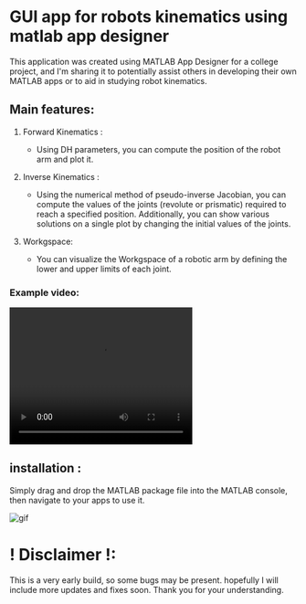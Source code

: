# GUI app for robots kinematics using matlab app designer

This application was created using MATLAB App Designer for a college project, and I'm sharing it to potentially assist others in developing their own MATLAB apps or to aid in studying robot kinematics.


## Main features:

1. Forward Kinematics : 
    * Using DH parameters, you can compute the position of the robot arm and plot it.

2. Inverse Kinematics : 
    * Using the numerical method of pseudo-inverse Jacobian, you can compute the values of the joints (revolute or prismatic) required to reach a specified position. Additionally, you can show various solutions on a single plot by changing the initial values of the joints.

 3. Workgspace: 
    * You can visualize the Workgspace of a robotic arm by defining the lower and upper limits of each joint.

### Example video:

<video width="320" height="240" controls>
  <source src="Example_video.mp4" type="video/mp4">
</video>

## installation :
Simply drag and drop the MATLAB package file into the MATLAB console, then navigate to your apps to use it.

![gif](gif.gif)

# ! Disclaimer !:

This is a very early build, so some bugs may be present. hopefully I will include more updates and fixes soon. Thank you for your understanding.